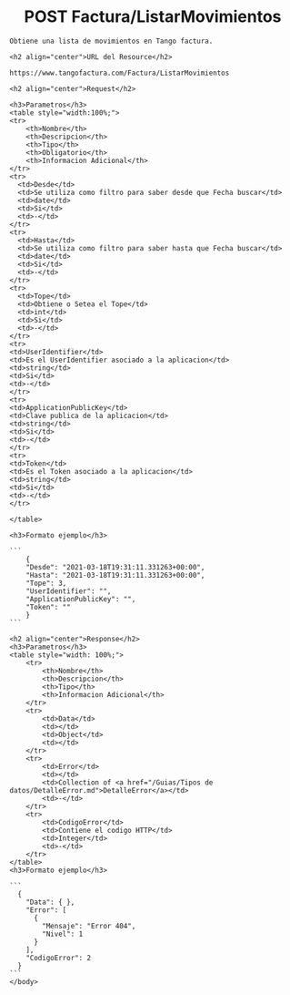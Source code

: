 <body>
    <h1 align="center">POST Factura/ListarMovimientos</h1>
    
    Obtiene una lista de movimientos en Tango factura.
    
    <h2 align="center">URL del Resource</h2>
    
    https://www.tangofactura.com/Factura/ListarMovimientos
    
    <h2 align="center">Request</h2>
    
    <h3>Parametros</h3>
    <table style="width:100%;">
    <tr>
        <th>Nombre</th>
        <th>Descripcion</th>
        <th>Tipo</th>
        <th>Obligatorio</th>
        <th>Informacion Adicional</th>
    </tr>
    <tr>
      <td>Desde</td>
      <td>Se utiliza como filtro para saber desde que Fecha buscar</td>
      <td>date</td>
      <td>Si</td>
      <td>-</td>
    </tr>
    <tr>
      <td>Hasta</td>
      <td>Se utiliza como filtro para saber hasta que Fecha buscar</td>
      <td>date</td>
      <td>Si</td>
      <td>-</td>
    </tr>
    <tr>
      <td>Tope</td>
      <td>Obtiene o Setea el Tope</td>
      <td>int</td>
      <td>Si</td>
      <td>-</td>
    </tr>
    <tr>
    <td>UserIdentifier</td>
    <td>Es el UserIdentifier asociado a la aplicacion</td>
    <td>string</td>
    <td>Si</td>
    <td>-</td>
    </tr>
    <tr>
    <td>ApplicationPublicKey</td>
    <td>Clave publica de la aplicacion</td>
    <td>string</td>
    <td>Si</td>
    <td>-</td>
    </tr>
    <tr>
    <td>Token</td>
    <td>Es el Token asociado a la aplicacion</td>
    <td>string</td>
    <td>Si</td>
    <td>-</td>
    </tr>
    
    </table>
    
    <h3>Formato ejemplo</h3>
    
    ```
        {
        "Desde": "2021-03-18T19:31:11.331263+00:00",
        "Hasta": "2021-03-18T19:31:11.331263+00:00",
        "Tope": 3,
        "UserIdentifier": "",
        "ApplicationPublicKey": "",
        "Token": ""
        }
    ```
    
    <h2 align="center">Response</h2>
    <h3>Parametros</h3>
    <table style="width: 100%;">
        <tr>
            <th>Nombre</th>
            <th>Descripcion</th>
            <th>Tipo</th>
            <th>Informacion Adicional</th>
        </tr>
        <tr>
            <td>Data</td>
            <td></td>
            <td>Object</td>
            <td></td>
        </tr>
        <tr>
            <td>Error</td>
            <td></td>
            <td>Collection of <a href="/Guias/Tipos de datos/DetalleError.md">DetalleError</a></td>
            <td>-</td>
        </tr>
        <tr>
            <td>CodigoError</td>
            <td>Contiene el codigo HTTP</td>
            <td>Integer</td>
            <td>-</td>
        </tr>
    </table>
    <h3>Formato ejemplo</h3>
    
    ```
      {
        "Data": { },
        "Error": [
          {
            "Mensaje": "Error 404",
            "Nivel": 1
          }
        ],
        "CodigoError": 2
      }
    ```
    </body>